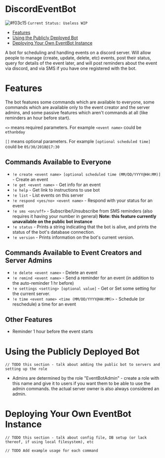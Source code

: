 # DiscordEventBot
![#f03c15](https://placehold.it/15/f03c15/000000?text=+) `Current Status: Useless WIP`

- [Features](#features)
- [Using the Publicly Deployed Bot](#using-the-publically-deployed-bot)
- [Deploying Your Own EventBot Instance](#deploying-your-own-eventbot-instance)

A bot for scheduling and handling events on a discord server. Will allow people to manage (create, update, delete, etc) events, post their status, query for details of the event later, and will post reminders about the event via discord, and via SMS if you have one registered with the bot.

# Features
The bot features some commands which are available to everyone, some commands which are available only to the event creator and the server admins, and some passive features which aren't commands at all (like reminders an hour before start).

`<>` means required parameters. For example `<event name>` could be `ethanbday`

`[]` means optional parameters. For example `[optional scheduled time]` could be `05/30/2018@17:30`

## Commands Available to Everyone
- `!e create <event name> [optional scheduled time (MM/DD/YYYY@HH:MM)]` - Create an event
- `!e get <event name>` - Get info for an event
- `!e help` - Get link to instructions to use bot
- `!e list` - List events on this server
- `!e respond <yes/no> <event name>` - Respond with your status for an event
- `!e sms <on/off>` - Subscribe/Unsubscribe from SMS reminders (also requires it having your number in general) **Note: this feature currently unavailable on the public bot instance**
- `!e status` - Prints a string indicating that the bot is alive, and prints the status of the bot's database connection.
- `!e version` - Prints information on the bot's current version.

## Commands Available to Event Creators and Server Admins
- `!e delete <event name>` - Delete an event
- `!e remind <event name>` - Send a reminder for an event (in addition to the auto-reminder 1 hr before)
- `!e settings <setting> [optional value]` - Get or Set some setting for the current server.
- `!e time <event name> <time (MM/DD/YYYY@HH:MM)>` - Schedule (or reschedule) a time for an event

## Other Features
- Reminder 1 hour before the event starts

# Using the Publicly Deployed Bot
`// TODO this section - talk about adding the public bot to servers and setting up the role`
- Admins are determined by the role "EventBotAdmin" - create a role with this name and give it to users if you want them to be able to use the admin commands. the actual server owner is also always considered an admin.

# Deploying Your Own EventBot Instance
`// TODO this section - talk about config file, DB setup (or lack thereof, if using local filesystem), etc`


`// TODO Add example usage for each command`